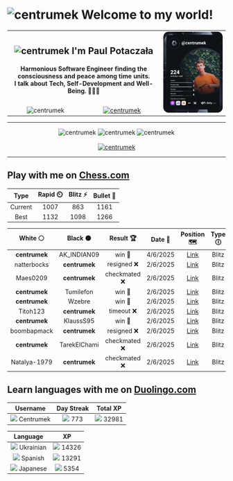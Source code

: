 <h1>
  <img
    src="https://emojis.slackmojis.com/emojis/images/1531849430/4246/blob-sunglasses.gif"
    width="30"
    alt="centrumek"
  />
  Welcome to my world!
</h1>

<table>
  <tbody>
    <tr>
      <td align="center" width="70%" colspan="2">
        <h2>
          <img
            src="https://raw.githubusercontent.com/MartinHeinz/MartinHeinz/master/wave.gif"
            width="30px"
            alt="centrumek"
          />
          I'm Paul Potaczała
        </h2>
        <h4>
          Harmonious Software Engineer finding the consciousness and peace among time units.
          <br/>
          I talk about Tech, Self-Development and Well-Being. 🌿🧘🚀
        </h4>
      </td>
      <td width="30%" rowspan="2">
        <a href="https://app.daily.dev/centrumek">
          <img
            src="./devcard.svg"
            alt="centrumek"
          />
        </a>
      </td>
    </tr>
    <tr align="center">
      <td>
        <img
          src="https://komarev.com/ghpvc/?username=centrumek&label=visitors&color=0e75b6&style=flat"
          alt="centrumek"
        >
      </td>
      <td>
        <a href="https://stackoverflow.com/users/14496012/centrumek">
          <img
            src="https://stackoverflow.com/users/flair/14496012.png?theme=dark"
            alt="centrumek"
          >
        </a>
      </td>
    </tr>
  </tbody>
</table>

---
<div align="center">
  <img 
    src="https://github-readme-stats.vercel.app/api?username=centrumek&show_icons=true&count_private=true&theme=dark&hide_border=true&hide=issues,contribs&bg_color=00000000"
    alt="centrumek"
  />
  <img
    src="https://github-readme-stats.vercel.app/api/top-langs/?username=centrumek&layout=compact&hide_border=true&theme=dark&bg_color=00000000&langs_count=6&exclude_repo=air-statistic-app"
    alt="centrumek"
  />
  <img 
    src="https://github-readme-streak-stats.herokuapp.com?user=centrumek&theme=dark&hide_border=true&background=FFFFFF00"
    alt="centrumek"
  />
  <br/>
  <br/>
  <a href="https://www.buymeacoffee.com/centrumek">
    <img
      src="https://cdn.buymeacoffee.com/buttons/v2/default-orange.png"
      height="50"
      width="210"
      alt="centrumek"
    />
  </a>
</div>

---

## Play with me on [Chess.com](https://www.chess.com/member/centrumek)

<div align="center">
<!--START_SECTION:chessStats-->
<!-- Automatically generated with https://github.com/Balastrong/chess-stats-action -->

| Type | Rapid ⏲️ | Blitz ⚡ | Bullet 🔫 |
|:---:|:---:|:---:|:---:|
| Current | 1007 | 863 | 1161 |
| Best | 1132 | 1098 | 1266 |

| White ⚪ | Black ⚫ | Result 🏆 | Date 📅 | Position 🗺️ | Type 🕕 |
|:---:|:---:|:---:|:---:|:---:|:---:|
| **centrumek** | AK_INDIAN09 | win 🥇 | 4/6/2025 | <a href="http://www.ee.unb.ca/cgi-bin/tervo/fen.pl?select=rn3r1k/pbp1q1bQ/1p6/4NB2/2PP3P/8/PP5R/RN2K3 b Q - 0 20">Link</a> | Blitz |
| natterbocks | **centrumek** | resigned ❌ | 2/6/2025 | <a href="http://www.ee.unb.ca/cgi-bin/tervo/fen.pl?select=r3kbQ1/pppb1p2/3p4/3P3p/4P3/8/PPP1N2P/1K1R3R b q - 0 16">Link</a> | Blitz |
| Maes0209 | **centrumek** | checkmated ❌ | 2/6/2025 | <a href="http://www.ee.unb.ca/cgi-bin/tervo/fen.pl?select=r7/2p2ppp/prN1p3/3P4/8/4P1Qk/PP3P2/2K3R1 b - - 3 28">Link</a> | Blitz |
| **centrumek** | Tumilefon | win 🥇 | 2/6/2025 | <a href="http://www.ee.unb.ca/cgi-bin/tervo/fen.pl?select=2r5/R5Bp/3k1R2/1p2p3/1P2P3/8/P5PP/6K1 b - - 2 29">Link</a> | Blitz |
| **centrumek** | Wzebre | win 🥇 | 2/6/2025 | <a href="http://www.ee.unb.ca/cgi-bin/tervo/fen.pl?select=8/6pk/1q2p2p/5P2/5P2/4PN1P/6QK/8 b - - 0 44">Link</a> | Blitz |
| Titoh123 | **centrumek** | timeout ❌ | 2/6/2025 | <a href="http://www.ee.unb.ca/cgi-bin/tervo/fen.pl?select=8/1p6/k7/2b2N2/p7/2P5/PPK5/8 b - - 9 67">Link</a> | Blitz |
| **centrumek** | KlaussS95 | win 🥇 | 2/6/2025 | <a href="http://www.ee.unb.ca/cgi-bin/tervo/fen.pl?select=8/4k3/8/8/8/2QQ4/5K2/8 b - - 6 73">Link</a> | Blitz |
| boombapmack | **centrumek** | resigned ❌ | 2/6/2025 | <a href="http://www.ee.unb.ca/cgi-bin/tervo/fen.pl?select=1r6/8/p7/2PB3p/k2P4/P3P1RP/K5P1/8 b - - 0 35">Link</a> | Blitz |
| **centrumek** | TarekElChami | checkmated ❌ | 2/6/2025 | <a href="http://www.ee.unb.ca/cgi-bin/tervo/fen.pl?select=8/p2kP3/3P4/8/1p6/PP3p2/3R4/4K1q1 w - - 4 46">Link</a> | Blitz |
| Natalya-1979 | **centrumek** | checkmated ❌ | 2/6/2025 | <a href="http://www.ee.unb.ca/cgi-bin/tervo/fen.pl?select=r2q2kr/p4Q2/3N2p1/3pp3/P7/B7/2P1PPBn/1R1R2K1 b - - 0 27">Link</a> | Blitz |

<!--END_SECTION:chessStats-->
</div>

## Learn languages with me on [Duolingo.com](https://www.duolingo.com/profile/Centrumek)

<div align="center">
<!--START_SECTION:duolingoStats-->
<!-- Automatically generated with https://github.com/centrumek/duolingo-readme-stats-->

| Username | Day Streak | Total XP |
|:---:|:---:|:---:|
| <img src="https://raw.githubusercontent.com/centrumek/duolingo-readme-stats/main/assets/duolingo.png" height="12"> Centrumek | <img src="https://raw.githubusercontent.com/centrumek/duolingo-readme-stats/main/assets/streakinactive.svg" height="12"> 773 | <img src="https://raw.githubusercontent.com/centrumek/duolingo-readme-stats/main/assets/xp.svg" height="12"> 32981 | <img src="https://raw.githubusercontent.com/centrumek/duolingo-readme-stats/main/assets/xp.svg" height="12"> 0 |

| Language | XP |
|:---:|:---:|
| <img src="https://raw.githubusercontent.com/centrumek/duolingo-readme-stats/main/assets/langs/ukrainian.svg" height="12"> Ukrainian | <img src="https://raw.githubusercontent.com/centrumek/duolingo-readme-stats/main/assets/xp.svg" height="12"> 14326 |
| <img src="https://raw.githubusercontent.com/centrumek/duolingo-readme-stats/main/assets/langs/spanish.svg" height="12"> Spanish | <img src="https://raw.githubusercontent.com/centrumek/duolingo-readme-stats/main/assets/xp.svg" height="12"> 13291 |
| <img src="https://raw.githubusercontent.com/centrumek/duolingo-readme-stats/main/assets/langs/japanese.svg" height="12"> Japanese | <img src="https://raw.githubusercontent.com/centrumek/duolingo-readme-stats/main/assets/xp.svg" height="12"> 5354 |

<!--END_SECTION:duolingoStats-->
</div>
<!--
**centrumek/centrumek** is a ✨ _special_ ✨ repository because its `README.md` (this file) appears on your GitHub profile.

Here are some ideas to get you started:

- 🔭 I’m currently working on ...
- 🌱 I’m currently learning ...
- 👯 I’m looking to collaborate on ...
- 🤔 I’m looking for help with ...
- 💬 Ask me about ...
- 📫 How to reach me: ...
- 😄 Pronouns: ...
- ⚡ Fun fact: ...
-->

